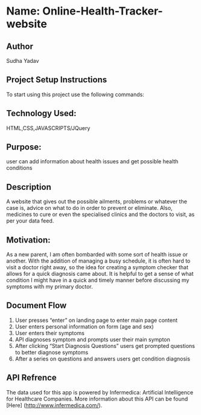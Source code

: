 # Name: Online-Health-Tracker- website
## Author
Sudha Yadav
## Project Setup Instructions
To start using this project use the following commands:



## Technology Used:
HTML,CSS,JAVASCRIPTS/JQuery

## Purpose:

user can add information about health issues and get possible health conditions

## Description

A website that gives out the possible ailments, problems or whatever the case is, advice on what to do in order to prevent or eliminate. Also, medicines to cure or even the specialised clinics and the doctors to visit, as per your data feed.

## Motivation:

As a new parent, I am often  bombarded with some sort of health issue or another. With the addition of managing a busy schedule, it is often hard to visit a doctor right away, so the idea for creating a symptom checker that allows for a quick diagnosis came about. It is helpful to get a sense of what condition I might have in a quick and timely manner before discussing my symptoms with my primary doctor.

## Document Flow

1) User presses “enter” on landing page to enter main page content
2) User enters personal information on form (age and sex)
3) User enters their symptoms
4) API diagnoses symptom and prompts user their main sympton
5) After clicking “Start Diagnosis Questions” users get prompted questions to better diagnose symptoms
6) After a series on questions and answers users get condition diagnosis

## API Refrence

The data used for this app is powered by Infermedica: Artificial Intelligence for Healthcare Companies.
More information about this API can be found [Here] (http://www.infermedica.com/).


